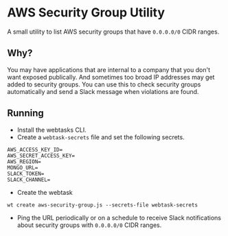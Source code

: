 # AWS Security Group Utility
A small utility to list AWS security groups that have `0.0.0.0/0` CIDR ranges.

## Why?
You may have applications that are internal to a company that you don't want exposed publically. And sometimes too broad IP addresses may get added to security groups. You can use this to check security groups automatically and send a Slack message when violations are found.

## Running
- Install the webtasks CLI.
- Create a `webtask-secrets` file and set the following secrets.
```
AWS_ACCESS_KEY_ID=
AWS_SECRET_ACCESS_KEY=
AWS_REGION=
MONGO_URL=
SLACK_TOKEN=
SLACK_CHANNEL=
```
- Create the webtask
```
wt create aws-security-group.js --secrets-file webtask-secrets
```
- Ping the URL periodically or on a schedule to receive Slack notifications about security groups with `0.0.0.0/0` CIDR ranges.
